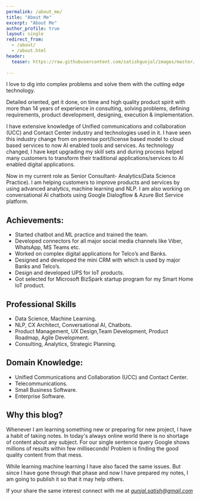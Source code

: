 ```yaml
---
permalink: /about_me/
title: "About Me"
excerpt: "About Me"
author_profile: true
layout: single
redirect_from: 
  - /about/
  - /about.html
header:
  teaser: https://raw.githubusercontent.com/satishgunjal/images/master/satish_gunjal_bio_photo.jpg
  
---
```

I love to dig into complex problems and solve them with the cutting edge technology. 

Detailed oriented, get it done, on time and high quality product spirit with more than 14 years of experience in consulting, solving problems, defining requirements, product development, designing, execution & implementation.

I have extensive knowledge of Unified communications and collaboration (UCC) and Contact Center industry and technologies used in it. I have seen this industry change from on premise port/license based model to cloud based services to now AI enabled tools and services. As technology changed, I have kept upgrading my skill sets and during process helped many customers to transform their traditional applications/services to AI enabled digital applications.

Now in my current role as Senior Consultant- Analytics(Data Science Practice). I am helping customers to improve products and services by using advanced analytics, machine learning and NLP. I am also working on conversational AI chatbots using Google Dialogflow & Azure Bot Service platform.

## Achievements:
* Started chatbot and ML practice and trained the team.
* Developed connectors for all major social media channels like Viber, WhatsApp, MS Teams etc.
* Worked on complex digital applications for Telco’s and Banks.
* Designed and developed the mini CRM with which is used by major Banks and Telco’s.
* Design and developed UPS for IoT products.
* Got selected for Microsoft BizSpark startup program for my Smart Home IoT product.

## Professional Skills
* Data Science, Machine Learning.
* NLP, CX Architect, Conversational AI, Chatbots.
* Product Management, UX Design,Team Development, Product Roadmap, Agile Development.
* Consulting, Analytics, Strategic Planning.

## Domain Knowledge:
* Unified Communications and Collaboration (UCC) and Contact Center.
* Telecommunications.
* Small Business Software.
* Enterprise Software.

## Why this blog?

Whenever I am learning something new or preparing for new project, I have a habit of taking notes. In today's always online world there is no shortage of content about any subject. For our single sentence query Google shows millions of results within few milliseconds! Problem is finding the good quality content from that mess.

While learning machine learning I have also faced the same issues. But since I have gone through that phase and now I have prepared my notes, I am going to publish it so that it may help others.

If your share the same interest connect with me at *gunjal.satish@gmail.com*
